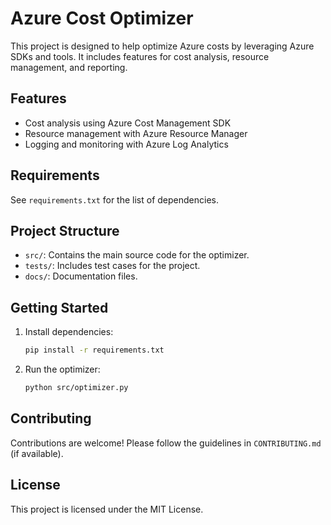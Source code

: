 # Azure Cost Optimizer

This project is designed to help optimize Azure costs by leveraging Azure SDKs and tools. It includes features for cost analysis, resource management, and reporting.

## Features
- Cost analysis using Azure Cost Management SDK
- Resource management with Azure Resource Manager
- Logging and monitoring with Azure Log Analytics

## Requirements
See `requirements.txt` for the list of dependencies.

## Project Structure
- `src/`: Contains the main source code for the optimizer.
- `tests/`: Includes test cases for the project.
- `docs/`: Documentation files.

## Getting Started
1. Install dependencies:
   ```bash
   pip install -r requirements.txt
   ```
2. Run the optimizer:
   ```bash
   python src/optimizer.py
   ```

## Contributing
Contributions are welcome! Please follow the guidelines in `CONTRIBUTING.md` (if available).

## License
This project is licensed under the MIT License.